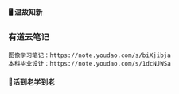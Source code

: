 #### 🖥️ 温故知新

### 有道云笔记
```text
图像学习笔记：https://note.youdao.com/s/biXjibja
本科毕业设计：https://note.youdao.com/s/1dcNJWSa
```

#### 🌈活到老学到老



